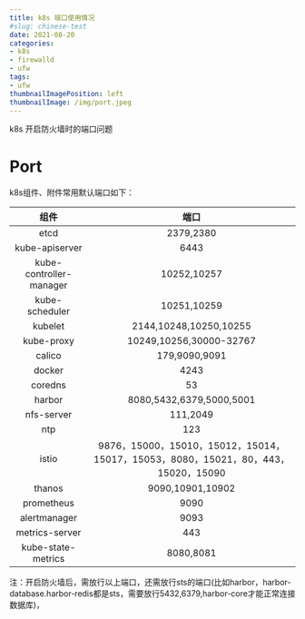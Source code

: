 ```yaml
---
title: k8s 端口使用情况
#slug: chinese-test
date: 2021-08-20
categories:
- k8s
- firewalld
- ufw
tags:
- ufw
thumbnailImagePosition: left
thumbnailImage: /img/port.jpeg
---
```

k8s 开启防火墙时的端口问题
<!--more-->


# Port

k8s组件、附件常用默认端口如下：

| 组件 | 端口 | 
| :---: | :---: |
| etcd | 2379,2380 |
| kube-apiserver | 6443 |
| kube-controller-manager | 10252,10257 |
| kube-scheduler | 10251,10259 |
| kubelet | 2144,10248,10250,10255 |
| kube-proxy | 10249,10256,30000-32767 |
| calico | 179,9090,9091 |
| docker | 4243 |
| coredns | 53 |
| harbor | 8080,5432,6379,5000,5001 |
| nfs-server | 111,2049 |
| ntp | 123 |
| istio | 9876，15000，15010，15012，15014，15017，15053，8080，15021，80，443，15020，15090 |
| thanos | 9090,10901,10902 |
| prometheus | 9090 |
| alertmanager | 9093 |
| metrics-server | 443 |
| kube-state-metrics | 8080,8081 |



注：开启防火墙后，需放行以上端口，还需放行sts的端口(比如harbor，harbor-database.harbor-redis都是sts，需要放行5432,6379,harbor-core才能正常连接数据库)，